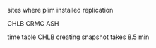 sites where plim installed replication

CHLB
CRMC
ASH

time table
CHLB
creating snapshot takes 8.5 min